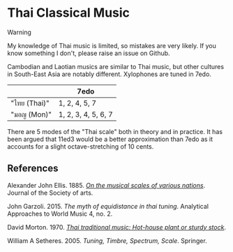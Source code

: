 # Thai Classical Music

> [!warning]
> My knowledge of Thai music is limited, so mistakes are very likely. If you know something I don't, please raise an issue on Github.

Cambodian and Laotian musics are similar to Thai music, but other cultures in South-East Asia are notably different.
Xylophones are tuned in 7edo.

|              | 7edo |
|--------------|------|
| "ไทย (Thai)" | 1, 2, 4, 5, 7 |
| "มอญ (Mon)"  | 1, 2, 3, 4, 5, 6, 7 |

There are 5 modes of the "Thai scale" both in theory and in practice.
It has been argued that 11ed3 would be a better approximation than 7edo as it accounts for a slight octave-stretching of 10 cents.

## References

Alexander John Ellis. 1885. *[On the musical scales of various nations](https://books.google.com/books/about/On_the_Musical_Scales_of_Various_Nations.html?id=sNtDAAAAYAAJ)*. Journal of the Society of arts.

John Garzoli. 2015. *The myth of equidistance in thai tuning*. Analytical Approaches to World Music 4, no. 2.

David Morton. 1970. *[Thai traditional music: Hot-house plant or sturdy stock](https://web.archive.org/web/20240527213159/https://thesiamsociety.org/wp-content/uploads/1970/03/JSS_058_2b_Morton_ThaiTraditionalMusic.pdf)*.

William A Setheres. 2005. *Tuning, Timbre, Spectrum, Scale*. Springer.